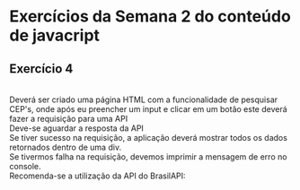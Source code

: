 # Exercícios da Semana 2 do conteúdo de javacript 

## Exercício 4 
<br>
Deverá ser criado uma página HTML com a funcionalidade de pesquisar CEP's, onde após eu preencher um input e clicar em um botão este deverá fazer a requisição para uma API
<br>
Deve-se aguardar a resposta da API
<br>
Se tiver sucesso na requisição, a aplicação deverá mostrar todos os dados retornados dentro de uma div.
<br>
Se tivermos falha na requisição, devemos imprimir a mensagem de erro no console.
<br>
Recomenda-se a utilização da API do BrasilAPI:
<br>
